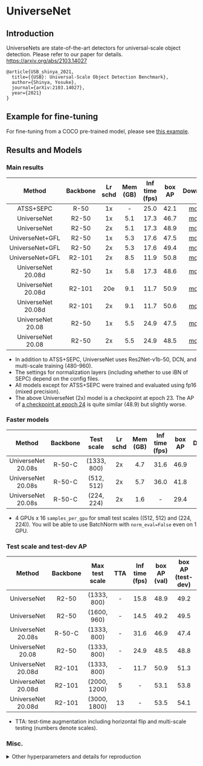 # UniverseNet


## Introduction

UniverseNets are state-of-the-art detectors for universal-scale object detection.
Please refer to our paper for details.
https://arxiv.org/abs/2103.14027

```
@article{USB_shinya_2021,
  title={{USB}: Universal-Scale Object Detection Benchmark},
  author={Shinya, Yosuke},
  journal={arXiv:2103.14027},
  year={2021}
}
```


## Example for fine-tuning

For fine-tuning from a COCO pre-trained model, please see [this example](universenet50_2008_fp16_4x2_mstrain_480_960_1x_smallbatch_finetuning_example.py).


## Results and Models

### Main results

|       Method       | Backbone | Lr schd | Mem (GB) | Inf time (fps) | box AP |                                                                            Download                                                                            |
| :----------------: | :------: | :-----: | :------: | :------------: | :----: | :------------------------------------------------------------------------------------------------------------------------------------------------------------: |
|     ATSS+SEPC      |   R-50   |   1x    |    -     |      25.0      |  42.1  |            [model](https://github.com/shinya7y/UniverseNet/releases/download/20.06/atss_r50_fpn_sepc_noibn_1x_coco_20200518_epoch_12-e1725b92.pth)             |
|    UniverseNet     |  R2-50   |   1x    |   5.1    |      17.3      |  46.7  |     [model](https://github.com/shinya7y/UniverseNet/releases/download/20.06/universenet50_fp16_4x4_mstrain_480_960_1x_coco_20200520_epoch_12-838b7baa.pth)     |
|    UniverseNet     |  R2-50   |   2x    |   5.1    |      17.3      |  48.9  |     [model](https://github.com/shinya7y/UniverseNet/releases/download/20.06/universenet50_fp16_8x2_mstrain_480_960_2x_coco_20200523_epoch_23-f9f426a3.pth)     |
|  UniverseNet+GFL   |  R2-50   |   1x    |   5.3    |      17.6      |  47.5  |   [model](https://github.com/shinya7y/UniverseNet/releases/download/20.07/universenet50_gfl_fp16_4x4_mstrain_480_960_1x_coco_20200708_epoch_12-68bb73b9.pth)   |
|  UniverseNet+GFL   |  R2-50   |   2x    |   5.3    |      17.6      |  49.4  |   [model](https://github.com/shinya7y/UniverseNet/releases/download/20.07/universenet50_gfl_fp16_4x4_mstrain_480_960_2x_coco_20200729_epoch_24-c9308e66.pth)   |
|  UniverseNet+GFL   |  R2-101  |   2x    |   8.5    |      11.9      |  50.8  |  [model](https://github.com/shinya7y/UniverseNet/releases/download/20.07/universenet101_gfl_fp16_4x4_mstrain_480_960_2x_coco_20200716_epoch_24-1b9a1241.pth)   |
| UniverseNet 20.08d |  R2-50   |   1x    |   5.8    |      17.3      |  48.6  |  [model](https://github.com/shinya7y/UniverseNet/releases/download/20.10/universenet50_2008d_fp16_4x4_mstrain_480_960_1x_coco_20201013_epoch_12-8d9334a9.pth)  |
| UniverseNet 20.08d |  R2-101  |   20e   |   9.1    |      11.7      |  50.9  | [model](https://github.com/shinya7y/UniverseNet/releases/download/20.10/universenet101_2008d_fp16_4x4_mstrain_480_960_20e_coco_20201023_epoch_20-3e0d236a.pth) |
| UniverseNet 20.08d |  R2-101  |   2x    |   9.1    |      11.7      |  50.6  | [model](https://github.com/shinya7y/UniverseNet/releases/download/20.10/universenet101_2008d_fp16_4x4_mstrain_480_960_2x_coco_20201013_epoch_24-1f70df0b.pth)  |
| UniverseNet 20.08  |  R2-50   |   1x    |   5.5    |      24.9      |  47.5  |  [model](https://github.com/shinya7y/UniverseNet/releases/download/20.08/universenet50_2008_fp16_4x4_mstrain_480_960_1x_coco_20200812_epoch_12-f522ede5.pth)   |
| UniverseNet 20.08  |  R2-50   |   2x    |   5.5    |      24.9      |  48.5  |  [model](https://github.com/shinya7y/UniverseNet/releases/download/20.08/universenet50_2008_fp16_4x4_mstrain_480_960_2x_coco_20200815_epoch_24-81356447.pth)   |

- In addition to ATSS+SEPC, UniverseNet uses Res2Net-v1b-50, DCN, and multi-scale training (480-960).
- The settings for normalization layers (including whether to use iBN of SEPC) depend on the config files.
- All models except for ATSS+SEPC were trained and evaluated using fp16 (mixed precision).
- The above UniverseNet (2x) model is a checkpoint at epoch 23. The AP of [a checkpoint at epoch 24](https://github.com/shinya7y/UniverseNet/releases/download/20.06/universenet50_fp16_8x2_mstrain_480_960_2x_coco_20200523_epoch_24-726c5c93.pth) is quite similar (48.9) but slightly worse.


### Faster models

|       Method       | Backbone | Test scale  | Lr schd | Mem (GB) | Inf time (fps) | box AP |                                                                              Download                                                                               |
| :----------------: | :------: | :---------: | :-----: | :------: | :------------: | :----: | :-----------------------------------------------------------------------------------------------------------------------------------------------------------------: |
| UniverseNet 20.08s |  R-50-C  | (1333, 800) |   2x    |   4.7    |      31.6      |  46.9  |    [model](https://github.com/shinya7y/UniverseNet/releases/download/20.12/universenet50_2008s_fp16_4x4_mstrain_480_960_2x_coco_20201106_epoch_24-3b6cad5b.pth)     |
| UniverseNet 20.08s |  R-50-C  | (512, 512)  |   2x    |   5.7    |      36.0      |  41.8  | [model](https://github.com/shinya7y/UniverseNet/releases/download/20.12/universenet50_2008s_fp16_4x16_mini_mstrain_320_640_2x_coco_20201110_epoch_24-d2655d05.pth)  |
| UniverseNet 20.08s |  R-50-C  | (224, 224)  |   2x    |   1.6    |       -        |  29.4  | [model](https://github.com/shinya7y/UniverseNet/releases/download/20.12/universenet50_2008s_fp16_4x16_micro_mstrain_128_256_2x_coco_20201111_epoch_24-2655e5d3.pth) |

- 4 GPUs x 16 `samples_per_gpu` for small test scales ((512, 512) and (224, 224)).
  You will be able to use BatchNorm with `norm_eval=False` even on 1 GPU.


### Test scale and test-dev AP

|       Method       | Backbone | Max test scale |  TTA  | Inf time (fps) | box AP (val) | box AP (test-dev) |
| :----------------: | :------: | :------------: | :---: | :------------: | :----------: | :---------------: |
|    UniverseNet     |  R2-50   |  (1333, 800)   |   -   |      15.8      |     48.9     |       49.2        |
|    UniverseNet     |  R2-50   |  (1600, 960)   |   -   |      14.5      |     49.2     |       49.5        |
| UniverseNet 20.08s |  R-50-C  |  (1333, 800)   |   -   |      31.6      |     46.9     |       47.4        |
| UniverseNet 20.08  |  R2-50   |  (1333, 800)   |   -   |      24.9      |     48.5     |       48.8        |
| UniverseNet 20.08d |  R2-101  |  (1333, 800)   |   -   |      11.7      |     50.9     |       51.3        |
| UniverseNet 20.08d |  R2-101  |  (2000, 1200)  |   5   |       -        |     53.1     |       53.8        |
| UniverseNet 20.08d |  R2-101  |  (3000, 1800)  |  13   |       -        |     53.5     |       54.1        |

- TTA: test-time augmentation including horizontal flip and multi-scale testing (numbers denote scales).

<!-- box AP (val)
0.469 0.652 0.511 0.297 0.508 0.617
0.485 0.670 0.526 0.306 0.527 0.627
0.509 0.695 0.554 0.335 0.555 0.658
0.531 0.707 0.586 0.374 0.574 0.680
0.535 0.708 0.589 0.369 0.575 0.681
-->

### Misc.

<details>
<summary>Other hyperparameters and details for reproduction</summary>

|   Method    | warmup_iters | lcconv_padding | GPUs x samples_per_gpu | box AP |
| :---------: | :----------: | :------------: | :--------------------: | :----: |
| UniverseNet |     500      |       0        |       4x4 -> 8x2       |  48.9  |
| UniverseNet |     1000     |       1        |          4x4           |  48.9  |
| UniverseNet |     3665     |       0        |          4x4           |  48.8  |

- The checkpoints in [release 20.06](https://github.com/shinya7y/UniverseNet/releases/tag/20.06) were trained with a `warmup_iters` of 500.
  To make training more stable, the current config sets `warmup_iters` to 1000. The difference will not affect the final accuracy so much.
- In the official SEPC implementation, padding values in lconv and cconv (we call `lcconv_padding`) are [set to 0](https://github.com/jshilong/SEPC/issues/13).
  Setting `lcconv_padding` to 1 doesn't affect accuracy.
- To accelerate training for CVPR competitions, we used 8 GPUs for 9-24 epochs, after using 4 GPUs for 1-8 epochs.

</details>
